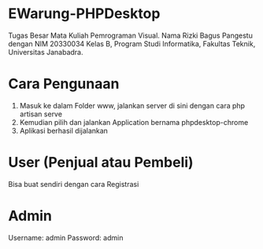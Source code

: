 # EWarung-PHPDesktop
Tugas Besar Mata Kuliah Pemrograman Visual. Nama Rizki Bagus Pangestu dengan NIM 20330034 Kelas B, Program Studi Informatika, Fakultas Teknik, Universitas Janabadra.

# Cara Pengunaan
1. Masuk ke dalam Folder www, jalankan server di sini dengan cara php artisan serve
2. Kemudian pilih dan jalankan Application bernama phpdesktop-chrome
3. Aplikasi berhasil dijalankan

# User (Penjual atau Pembeli)
Bisa buat sendiri dengan cara Registrasi

# Admin
Username: admin
Password: admin
